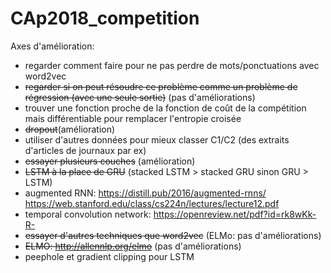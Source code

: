 # CAp2018_competition

Axes d'amélioration:
- regarder comment faire pour ne pas perdre de mots/ponctuations avec word2vec
- ~~regarder si on peut résoudre ce problème comme un problème de régression (avec une seule sortie)~~ (pas d'améliorations)
- trouver une fonction proche de la fonction de coût de la compétition mais différentiable pour remplacer l'entropie croisée
- ~~dropout~~(amélioration)
- utiliser d'autres données pour mieux classer C1/C2 (des extraits d'articles de journaux par ex)
- ~~essayer plusieurs couches~~ (amélioration)
- ~~LSTM à la place de GRU~~ (stacked LSTM > stacked GRU sinon GRU > LSTM)
- augmented RNN: https://distill.pub/2016/augmented-rnns/ https://web.stanford.edu/class/cs224n/lectures/lecture12.pdf
- temporal convolution network: https://openreview.net/pdf?id=rk8wKk-R-
- ~~essayer d'autres techniques que word2vec~~ (ELMo: pas d'améliorations)
- ~~ELMO: http://allennlp.org/elmo~~ (pas d'améliorations)
- peephole et gradient clipping pour LSTM
